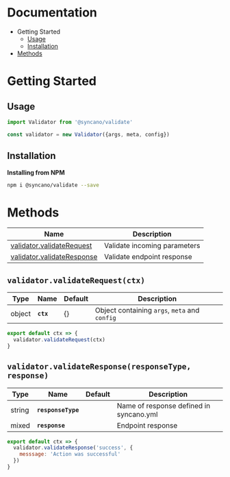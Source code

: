 # Documentation

- Getting Started
  - [Usage](#usage)
  - [Installation](#installation)
- [Methods](#methods)

# Getting Started

## Usage 

```js
import Validator from '@syncano/validate'

const validator = new Validator({args, meta, config})
```

## Installation

**Installing from NPM**

```bash
npm i @syncano/validate --save
```

# Methods

| Name                                                                          | Description                  |
| ----------------------------------------------------------------------------- | ---------------------------- |
| [validator.validateRequest](#validatorvalidaterequestctx)                     | Validate incoming parameters |
| [validator.validateResponse](#validatorvalidateresponseresponsetype-response) | Validate endpoint response   |

## `validator.validateRequest(ctx)`

| Type   | Name      | Default | Description                                   |
| ------ | --------- | ------- | --------------------------------------------- |
| object | **`ctx`** | {}      | Object containing `args`, `meta` and `config` |

```js
export default ctx => {
  validator.validateRequest(ctx)
}
```

## `validator.validateResponse(responseType, response)`

| Type   | Name               | Default | Description                             |
| ------ | ------------------ | ------- | --------------------------------------- |
| string | **`responseType`** |         | Name of response defined in syncano.yml |
| mixed  | **`response`**     |         | Endpoint response                       |

```js
export default ctx => {
  validator.validateResponse('success', {
    messsage: 'Action was successful'
  })
}
```
